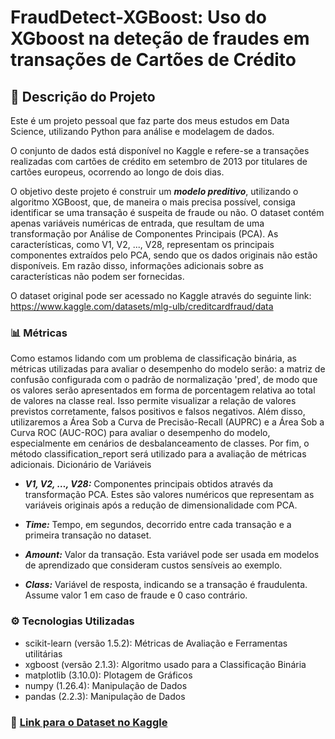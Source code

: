 # FraudDetect-XGBoost: Uso do XGboost na deteção de fraudes em transações de Cartões de Crédito
## 📝 Descrição do Projeto

Este é um projeto pessoal que faz parte dos meus estudos em Data Science, utilizando Python para análise e modelagem de dados.

O conjunto de dados está disponível no Kaggle e refere-se a transações realizadas com cartões de crédito em setembro de 2013 por titulares de cartões europeus, ocorrendo ao longo de dois dias.

O objetivo deste projeto é construir um ***modelo preditivo***, utilizando o algoritmo XGBoost, que, de maneira o mais precisa possível, consiga identificar se uma transação é suspeita de fraude ou não. O dataset contém apenas variáveis numéricas de entrada, que resultam de uma transformação por Análise de Componentes Principais (PCA). As características, como V1, V2, ..., V28, representam os principais componentes extraídos pelo PCA, sendo que os dados originais não estão disponíveis. Em razão disso, informações adicionais sobre as características não podem ser fornecidas.

O dataset original pode ser acessado no Kaggle através do seguinte link: https://www.kaggle.com/datasets/mlg-ulb/creditcardfraud/data


### 📊 Métricas

Como estamos lidando com um problema de classificação binária, as métricas utilizadas para avaliar o desempenho do modelo serão: a matriz de confusão configurada com o padrão de normalização 'pred', de modo que os valores serão apresentados em forma de porcentagem relativa ao total de valores na classe real. Isso permite visualizar a relação de valores previstos corretamente, falsos positivos e falsos negativos. Além disso, utilizaremos a Área Sob a Curva de Precisão-Recall (AUPRC) e a Área Sob a Curva ROC (AUC-ROC) para avaliar o desempenho do modelo, especialmente em cenários de desbalanceamento de classes. Por fim, o método classification_report será utilizado para a avaliação de métricas adicionais.
Dicionário de Variáveis

- ***V1, V2, …, V28:*** Componentes principais obtidos através da transformação PCA. Estes são valores numéricos que representam as variáveis originais após a redução de dimensionalidade com PCA.

- ***Time:*** Tempo, em segundos, decorrido entre cada transação e a primeira transação no dataset.

- ***Amount:*** Valor da transação. Esta variável pode ser usada em modelos de aprendizado que consideram custos sensíveis ao exemplo.

- ***Class:*** Variável de resposta, indicando se a transação é fraudulenta. Assume valor 1 em caso de fraude e 0 caso contrário.

### ⚙️ Tecnologias Utilizadas

- scikit-learn (versão 1.5.2): Métricas de Avaliação e Ferramentas utilitárias
- xgboost (versão 2.1.3): Algoritmo usado para a Classificação Binária
- matplotlib (3.10.0): Plotagem de Gráficos
- numpy (1.26.4): Manipulação de Dados
- pandas (2.2.3): Manipulação de Dados

### 🔗 [Link para o Dataset no Kaggle](https://www.kaggle.com/datasets/mlg-ulb/creditcardfraud/data)
